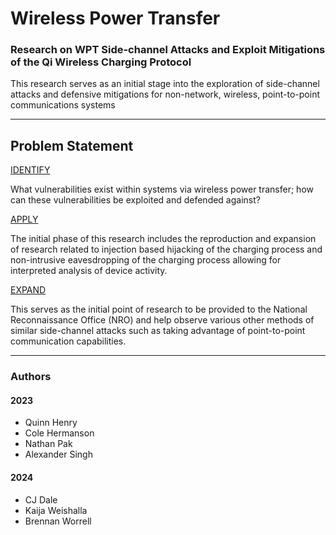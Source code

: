 # Wireless Power Transfer
### Research on WPT Side-channel Attacks and Exploit Mitigations of the Qi Wireless Charging Protocol

This research serves as an initial stage into the exploration of side-channel attacks and defensive mitigations for non-network, wireless, point-to-point communications systems

---

## Problem Statement
<ins>IDENTIFY</ins>

What vulnerabilities exist within systems via wireless power transfer; how can these vulnerabilities be exploited and defended against?

<ins>APPLY</ins>

The initial phase of this research includes the reproduction and expansion of research related to injection based hijacking of the charging process and non-intrusive eavesdropping of the charging process allowing for interpreted analysis of device activity.

<ins>EXPAND</ins>

This serves as the initial point of research to be provided to the National Reconnaissance Office (NRO) and help observe various other methods of similar side-channel attacks such as taking advantage of point-to-point communication capabilities.

---


### Authors
#### 2023
- Quinn Henry
- Cole Hermanson
- Nathan Pak
- Alexander Singh

#### 2024
- CJ Dale
- Kaija Weishalla
- Brennan Worrell